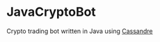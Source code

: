 # JavaCryptoBot
Crypto trading bot written in Java using [Cassandre](https://trading-bot.cassandre.tech/)
